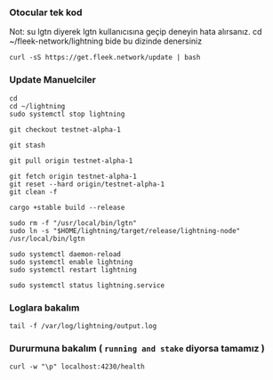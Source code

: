 ### Otocular tek kod
Not: su lgtn diyerek lgtn kullanıcısına geçip deneyin hata alırsanız. cd ~/fleek-network/lightning bide bu dizinde denersiniz
```
curl -sS https://get.fleek.network/update | bash
```
### Update Manuelciler

```
cd
cd ~/lightning
sudo systemctl stop lightning
```
```
git checkout testnet-alpha-1
```
```
git stash 
```
```
git pull origin testnet-alpha-1
```
```
git fetch origin testnet-alpha-1
git reset --hard origin/testnet-alpha-1
git clean -f
```
```
cargo +stable build --release
```
```
sudo rm -f "/usr/local/bin/lgtn"
sudo ln -s "$HOME/lightning/target/release/lightning-node" /usr/local/bin/lgtn
```
```
sudo systemctl daemon-reload
sudo systemctl enable lightning
sudo systemctl restart lightning
```
```
sudo systemctl status lightning.service
```
### Loglara bakalım
```
tail -f /var/log/lightning/output.log
```
### Dururmuna bakalım ( `running and stake` diyorsa tamamız )
```
curl -w "\p" localhost:4230/health
```









